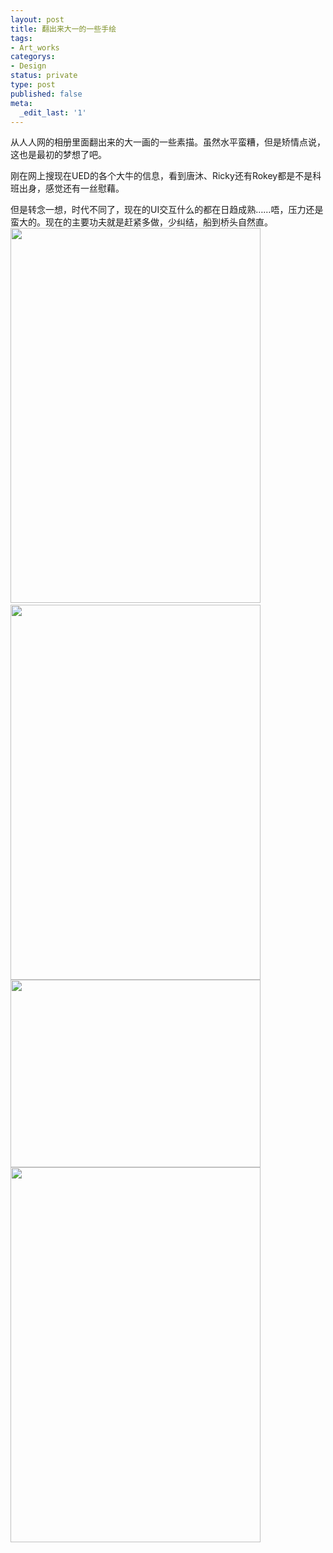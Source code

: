 ```yaml
---
layout: post
title: 翻出来大一的一些手绘
tags:
- Art_works
categorys:
- Design
status: private
type: post
published: false
meta:
  _edit_last: '1'
---
```

从人人网的相册里面翻出来的大一画的一些素描。虽然水平蛮糟，但是矫情点说，这也是最初的梦想了吧。

刚在网上搜现在UED的各个大牛的信息，看到唐沐、Ricky还有Rokey都是不是科班出身，感觉还有一丝慰藉。

但是转念一想，时代不同了，现在的UI交互什么的都在日趋成熟……唔，压力还是蛮大的。现在的主要功夫就是赶紧多做，少纠结，船到桥头自然直。
<img alt="" src="http://fc05.deviantart.net/fs70/f/2011/121/8/6/a_kitty_by_imjacob-d3fb29b.jpg" title="draw" class="alignnone" width="400" height="600" />
<img alt="" src="http://fc09.deviantart.net/fs71/i/2011/121/0/7/sportman_by_imjacob-d3fb26g.jpg" title="draw" class="alignnone"  /><!--more-->
<img alt="" src="http://fc06.deviantart.net/fs71/f/2011/121/b/a/women_by_imjacob-d3fb2z8.jpg" title="draw" class="alignnone" width="400" height="600" />
<img alt="" src="http://fc03.deviantart.net/fs70/f/2011/121/7/c/shoes_by_imjacob-d3fb2ch.jpg" title="d" class="alignnone" width="400" height="300" />
<img alt="" src="http://fc09.deviantart.net/fs70/f/2011/121/f/b/flower_by_imjacob-d3fb2bs.jpg" title="d" class="alignnone" width="400" height="600" />
